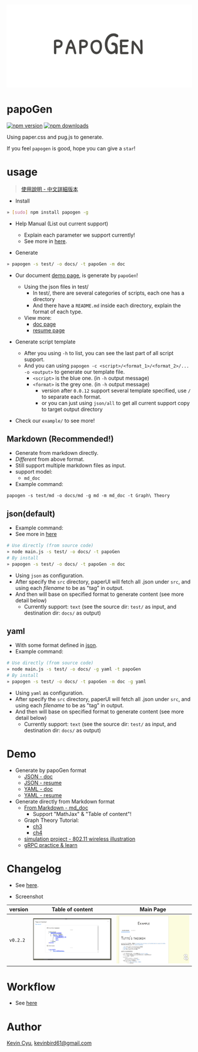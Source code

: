 ![](./design/badge.png)

# papoGen
[![npm version](https://img.shields.io/npm/v/papogen.svg?style=for-the-badge)](https://badge.fury.io/js/papogen)
[![npm downloads](https://img.shields.io/npm/dm/papogen.svg?style=for-the-badge)](https://www.npmjs.com/package/papogen)

Using paper.css and pug.js to generate.

If you feel `papogen` is good, hope you can give a `star`!

# usage

> [使用說明 - 中文詳細版本](example/)

* Install 
```bash
» [sudo] npm install papogen -g
```

* Help Manual (List out current support)
    * Explain each parameter we support currently!
    * See more in [here](https://github.com/toolbuddy/papoGen/blob/master/example/README.md).

* Generate
```bash
» papogen -s test/ -o docs/ -t papoGen -m doc
```

* Our document [demo page](https://toolbuddy.github.io/papoGen/), is generate by `papoGen`!
    * Using the json files in test/ 
        * In test/, there are several categories of scripts, each one has a directory
        * And there have a `README.md` inside each directory, explain the format of each type.
    * View more:
        * [doc page](https://toolbuddy.github.io/papoGen/)
        * [resume page](https://toolbuddy.github.io/papoGen/resume)

* Generate script template
    * After you using `-h` to list, you can see the last part of all script support.
    * And you can using `papogen -c <script>/<format_1>/<format_2>/... -o <output>` to generate our template file.
        * `<script>` is the blue one. (in `-h` output message)
        * `<format>` is the grey one. (in `-h` output message)
            * version after `0.0.12` support several template specified, use `/` to separate each format.
            * or you can just using `json/all` to get all current support copy to target output directory

* Check our `example/` to see more!

## Markdown (Recommended!)
* Generate from markdown directly.
* *Different* from above format.
* Still support multiple markdown files as input.
* support model:
    * `md_doc`
* Example command:
```
papogen -s test/md -o docs/md -g md -m md_doc -t Graph\ Theory   
```

## json(default)
* Example command:
* See more in [here](https://github.com/toolbuddy/papoGen/blob/master/test/json/README.md)
```bash
# Use directly (from source code)
» node main.js -s test/ -o docs/ -t papoGen
# By install 
» papogen -s test/ -o docs/ -t papoGen -m doc
```
* Using `json` as configuration.
* After specify the `src` directory, paperUI will fetch all .json under `src`, and using each *filename* to be as "tag" in output.
* And then will base on specified format to generate content (see more detail below)
    * Currently support: `text` (see the source dir: `test/` as input, and destination dir: `docs/` as output)

## yaml
* With some format defined in [json](https://github.com/toolbuddy/papoGen/blob/master/test/json/README.md).
* Example command:
```bash
# Use directly (from source code)
» node main.js -s test/ -o docs/ -g yaml -t papoGen
# By install 
» papogen -s test/ -o docs/ -t papoGen -m doc -g yaml
```
* Using `yaml` as configuration.
* After specify the `src` directory, paperUI will fetch all .json under `src`, and using each *filename* to be as "tag" in output.
* And then will base on specified format to generate content (see more detail below)
    * Currently support: `text` (see the source dir: `test/` as input, and destination dir: `docs/` as output)

# Demo

* Generate by papoGen format
   * [JSON - doc](https://toolbuddy.github.io/papoGen/)
   * [JSON - resume](https://toolbuddy.github.io/papoGen/resume/)
   * [YAML - doc](https://toolbuddy.github.io/papoGen/doc-yaml)
   * [YAML - resume](https://toolbuddy.github.io/papoGen/resume-yaml)
* Generate directly from Markdown format
   * [From Markdown - md_doc](https://toolbuddy.github.io/papoGen/md/)
       * Support "MathJax" & "Table of content"!
   * Graph Theory Tutorial:
      * [ch3](https://toolbuddy.github.io/Graph-Theory/matching-factor/index.html)
      * [ch4](https://toolbuddy.github.io/Graph-Theory/connectivity-path/)
   * [simulation project - 802.11 wireless illustration](https://kevinbird61.github.io/simulation-wireless-802.11/)
   * [gRPC practice & learn](https://kevinbird61.github.io/grpc-practice/)

# Changelog
* See [here](https://github.com/toolbuddy/papoGen/wiki).

* Screenshot

| version | Table of content | Main Page |
| ------- | ------- | ------- |
| `v0.2.2` | ![](res/v0.2.2_toc.png) | ![](res/v0.2.2_preview.png) |  

# Workflow 
* See [here](https://github.com/toolbuddy/papoGen/wiki)

# Author 

[Kevin Cyu](https://github.com/kevinbird61), kevinbird61@gmail.com
